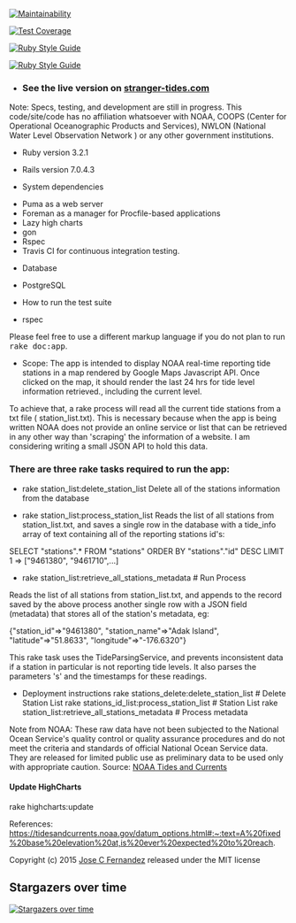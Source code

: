 [![Maintainability](https://api.codeclimate.com/v1/badges/29184c02a0f52a69800c/maintainability)](https://codeclimate.com/github/Joseworks/stranger-tides/maintainability)

[![Test Coverage](https://api.codeclimate.com/v1/badges/29184c02a0f52a69800c/test_coverage)](https://codeclimate.com/github/Joseworks/stranger-tides/test_coverage)

[![Ruby Style Guide](https://img.shields.io/badge/code_style-rubocop-brightgreen.svg)](https://github.com/rubocop/rubocop)

[![Ruby Style Guide](https://img.shields.io/badge/code_style-community-brightgreen.svg)](https://rubystyle.guide)

* ### See the live version on [stranger-tides.com](https://www.stranger-tides.com/)

Note:  Specs, testing, and development are still in progress.
       This code/site/code has no affiliation whatsoever with NOAA, COOPS (Center for Operational Oceanographic Products and Services), NWLON (National Water Level Observation Network ) or any other government institutions.

* Ruby version 3.2.1 
* Rails version 7.0.4.3

* System dependencies

 - Puma as a web server
 - Foreman as a manager for Procfile-based applications
 - Lazy high charts
 - gon
 - Rspec
 - Travis CI for continuous integration testing.

* Database
 - PostgreSQL

* How to run the test suite
 - rspec

Please feel free to use a different markup language if you do not plan to run
<tt>rake doc:app</tt>.


* Scope:
The app is intended to display NOAA real-time reporting tide stations in a map rendered by Google Maps Javascript API. Once clicked on the map, it should render the last 24 hrs for tide level information retrieved., including the current level.

To achieve that, a rake process will read all the current tide stations from a txt file ( station_list.txt). This is necessary because when the app is being written NOAA does not provide an online service or list that can be retrieved in any other way than 'scraping' the information of a website. I am considering writing a small JSON API to hold this data.

### There are three rake tasks required to run the app:

 - rake station_list:delete_station_list
  Delete all of the stations information from the database

 - rake station_list:process_station_list
  Reads the list of all stations from station_list.txt, and saves a single row in the database with a tide_info array of text containing all of the reporting stations id's:

  SELECT  "stations".* FROM "stations"  ORDER BY "stations"."id" DESC LIMIT 1
 => ["9461380", "9461710",...]


- rake station_list:retrieve_all_stations_metadata # Run Process

Reads the list of all stations from station_list.txt, and appends to the record saved by the above process another single row with a JSON field (metadata) that stores all of the station's metadata, eg:

  {"station_id"=>"9461380",
   "station_name"=>"Adak Island",
   "latitude"=>"51.8633",
    "longitude"=>"-176.6320"}

This rake task uses the TideParsingService, and prevents inconsistent data if a station in particular is not reporting tide levels. It also parses the parameters 's' and the timestamps for these readings.



* Deployment instructions
rake stations_delete:delete_station_list          # Delete Station List
rake stations_id_list:process_station_list        # Station List
rake station_list:retrieve_all_stations_metadata  # Process metadata



Note from NOAA: These raw data have not been subjected to the National Ocean Service's quality control or quality assurance procedures and do not meet the criteria and standards of official National Ocean Service data. They are released for limited public use as preliminary data to be used only with appropriate caution.
Source: [NOAA Tides and Currents](https://tidesandcurrents.noaa.gov/waterlevels.html?id=8724580)

#### Update HighCharts
rake highcharts:update

References: https://tidesandcurrents.noaa.gov/datum_options.html#:~:text=A%20fixed%20base%20elevation%20at,is%20ever%20expected%20to%20reach.

Copyright (c) 2015 [Jose C Fernandez](https://www.joseworks.org/) released under the MIT license

## Stargazers over time
[![Stargazers over time](https://starchart.cc/Joseworks/stranger-tides.svg?variant=adaptive)](https://starchart.cc/Joseworks/stranger-tides) 

